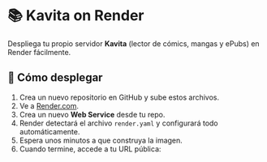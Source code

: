 # 📚 Kavita on Render

Despliega tu propio servidor **Kavita** (lector de cómics, mangas y ePubs) en Render fácilmente.

## 🚀 Cómo desplegar

1. Crea un nuevo repositorio en GitHub y sube estos archivos.
2. Ve a [Render.com](https://render.com).
3. Crea un nuevo **Web Service** desde tu repo.
4. Render detectará el archivo `render.yaml` y configurará todo automáticamente.
5. Espera unos minutos a que construya la imagen.
6. Cuando termine, accede a tu URL pública:
